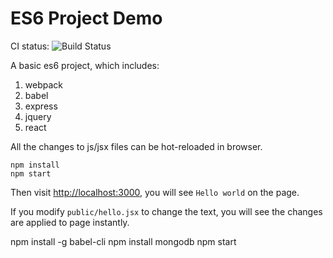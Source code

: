 ES6 Project Demo
=================

CI status: ![Build Status](https://travis-ci.org/js-demos/es6-project-demo.png?branch=master)

A basic es6 project, which includes:

1. webpack
2. babel
3. express
4. jquery
5. react

All the changes to js/jsx files can be hot-reloaded in browser.

```
npm install
npm start
```

Then visit <http://localhost:3000>, you will see `Hello world` on the page.

If you modify `public/hello.jsx` to change the text, you will see the changes are applied to page instantly.


npm install -g babel-cli
npm install
mongodb
npm start

